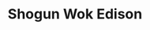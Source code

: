 ---
layout: place
title: "Shogun Wok Edison"
permalink: /new-jersey/edison/shogun-wok-edison.html
stateAbbr: NJ
stateName: New Jersey
cityName: Edison
seo:
  name: "Shogun Wok Edison"
  type: Restaurant
  links: null
description: "Shogun Wok Edison serves delicious sushi in Edison, New Jersey. Try fresh Japanese dishes for a great dining experience. "
place_id: ChIJnyhPvGy2w4kRng53c7RlEY0
photos:
  - name: >-
      places/ChIJnyhPvGy2w4kRng53c7RlEY0/photos/AeeoHcLoko5pjuoB51cPXIFYbuigSGTjroOohxGvBzC4lrZ-3FrJuNYzfpwWQa9XiKi3h9Ay5AJbSb-A6SE2j6amsJO8njIAg0jP_FMOZCinQknzLFSqxfibBQi3wKI3XHpQgDM1zh0NRwSIJRS-kgC-bBa0BgtLTSzU0fSs2gwu8SZxdxTdaJnV2CWYOCW6UloJzffYqOG6yn74QkAlbZH-YnDkwlSNTULyV5pq9IlhYCIkIOp19mu4cfyGbJ4B0YfSmxe0tVfGEAGjzPvt-IPmjmekmNYWUcTah7rzqYTYgjr6SIW8unX9hKuhW_-7TBa2OjGQLecYUqxSXzLikBzzrfnu076n7Esha_rt-fN9mZ8pPFWoAre5Vs6zmUKsu3EqBtD55dWDMIgLdMEtiDkr--_Z_5eatM6RooORTMYZj90-0g
    widthPx: 4032
    heightPx: 3024
    authorAttributions:
      - displayName: Angela Luo
        uri: https://maps.google.com/maps/contrib/112524065815804160539
        photoUri: >-
          https://lh3.googleusercontent.com/a/ACg8ocIjJSokqU2tBspWyGFgc1hdZEZrbZqyPTXN7KKbVOv8Zsg60w=s100-p-k-no-mo
    flagContentUri: >-
      https://www.google.com/local/imagery/report/?cb_client=maps_api_places.places_api&image_key=!1e10!2sCIHM0ogKEICAgICdo7_8Gw&hl=en-US
    googleMapsUri: >-
      https://www.google.com/maps/place//data=!3m4!1e2!3m2!1sCIHM0ogKEICAgICdo7_8Gw!2e10!4m2!3m1!1s0x89c3b66cbc4f289f:0x8d1165b473770e9e
  - name: >-
      places/ChIJnyhPvGy2w4kRng53c7RlEY0/photos/AeeoHcIDrjfJhkKZu1ZeBYgxmnfbMxcWD0zBznBtHW6X2CgMzZcsFM7wid_3MsW2sM8lj3K8Gt05nefYoZ7imREIm7IIqx5ZFzKeCt5YK_qJnyHi32vJ4EMWbV9YHS0NQZsN8Dy8Zv5leFp_BT74C5HA-fgc3rHQinX3pLdzi5XzFTGYjWkabM4Oj03eBy23rFrYa970pbW18a4LJwso28UY_abtGzblILbHCoDbwJ1KUIkTa8OPj7cpg3FQlusZ_LF96SGdKQQq1bA65BzowmBh_-LgXzOxwR9_s8QZ3ax5vL8YnIXw51rwO7agYLSO-Y4dtML-9wFiN9p2o9pa66TqLDz-7ClgGzgzW55wTbFNcXQaaJFoPNo5mm9hvITAD2XNP1sj1mkuume-5-i6BVlyjoJ-0SN7zfNl4EnMK8bEJYBEBoHG
    widthPx: 4032
    heightPx: 3024
    authorAttributions:
      - displayName: yaxin chen
        uri: https://maps.google.com/maps/contrib/115287425017088656667
        photoUri: >-
          https://lh3.googleusercontent.com/a/ACg8ocK_VFLwHnBS_lgiJzxpdLYJ8JoF1t86QpmLojHrB10IHrMSTw=s100-p-k-no-mo
    flagContentUri: >-
      https://www.google.com/local/imagery/report/?cb_client=maps_api_places.places_api&image_key=!1e10!2sCIHM0ogKEICAgID9xqa4zwE&hl=en-US
    googleMapsUri: >-
      https://www.google.com/maps/place//data=!3m4!1e2!3m2!1sCIHM0ogKEICAgID9xqa4zwE!2e10!4m2!3m1!1s0x89c3b66cbc4f289f:0x8d1165b473770e9e
  - name: >-
      places/ChIJnyhPvGy2w4kRng53c7RlEY0/photos/AeeoHcJBN4hxzlYhsxKjKWcmg4VcnXszmmQnxMHTUJU5za3gfF0IEnTKzlod5L9sG-ziYOmovXQpuAvczBh-7t8eYDIIGKRf5sILf7gOYMu2OS5voZje_mziTm0rx7HeNYw_84iuCNInZz9fYK8nLG1VclyurNnjjyKXFsxqloR9hoi3jypWNk6yHcbKysXwBWl6Im-we_SGVQmoT-5wAo_Xdw6ayFhhtROqFDIZLmRlqBAf13WUykA3tALph63RhRyfAEd5D2XIAOoeZeT0x07mWYt43XJnkuaQcyXtdMODtpPtVsx7Zpxx6e8EYYaDVLzTQs1bM1WwJ7MtiNTfDnjrOQ9vIdjiebL60zLPCdN-u1s-mOZq1W-dYJm1XvNtJC2qH-prn1NZN8iBec4lIO3Jq0BUat-C3BAPgn7hKPTUODcXWQCX
    widthPx: 4032
    heightPx: 3024
    authorAttributions:
      - displayName: minh phanh
        uri: https://maps.google.com/maps/contrib/114037121680115854554
        photoUri: >-
          https://lh3.googleusercontent.com/a/ACg8ocKH56f39-k7CoWBxMaUa5hTY4RQWOnPMZB1-2b96o0XXwA5NA=s100-p-k-no-mo
    flagContentUri: >-
      https://www.google.com/local/imagery/report/?cb_client=maps_api_places.places_api&image_key=!1e10!2sCIHM0ogKEICAgICDpL_-iAE&hl=en-US
    googleMapsUri: >-
      https://www.google.com/maps/place//data=!3m4!1e2!3m2!1sCIHM0ogKEICAgICDpL_-iAE!2e10!4m2!3m1!1s0x89c3b66cbc4f289f:0x8d1165b473770e9e
  - name: >-
      places/ChIJnyhPvGy2w4kRng53c7RlEY0/photos/AeeoHcL4PDr3zAdVuGxTN0B09N11c6VkjND_7UPH3-aPq7HLGmOxxo6FoQeZWdB3u98Cum0LB5n8iAqIPHUE4-wh--8inpfvSJ16Im1prtdXW57IFiJawW5oSfhvjlEOJw2-5L22MNbqSjIknOyx3Hyr4H0uMFFRYKFXEwgm9P-ekZPk9CZhvV68HeFAdCGP7k3qOH1-d-T7-VDX_8qHqP9fUkZotJLc06yHrr3QgtZRJGCb9RvT2mYF9h3eFpJjsJ4Icq46kTGlrD-mPDtwCN6YV_j2Im8OD8ZXKA2-D2VHrksiyZvlnLQyP3tKr8XH-ojghcUpqfhmI1XD04g-Bg2Yr6oBMLyL38RN26djWKczxFyneVVD2q04LiGZGG2UKXzX4o3t31CMdok7_XPr8QrxefootEVTpni9_gUYhNtNFsr31gnN
    widthPx: 4032
    heightPx: 3024
    authorAttributions:
      - displayName: Angela Luo
        uri: https://maps.google.com/maps/contrib/115272119996465579405
        photoUri: >-
          https://lh3.googleusercontent.com/a-/ALV-UjUGVOELFbXYymvdLK9Q--qS7rLuWkX6OE3O8n0NH8dn5ZCbdxHQ=s100-p-k-no-mo
    flagContentUri: >-
      https://www.google.com/local/imagery/report/?cb_client=maps_api_places.places_api&image_key=!1e10!2sCIHM0ogKEICAgIDDyKKDyQE&hl=en-US
    googleMapsUri: >-
      https://www.google.com/maps/place//data=!3m4!1e2!3m2!1sCIHM0ogKEICAgIDDyKKDyQE!2e10!4m2!3m1!1s0x89c3b66cbc4f289f:0x8d1165b473770e9e
  - name: >-
      places/ChIJnyhPvGy2w4kRng53c7RlEY0/photos/AeeoHcIw0lt1jzFANUnbONyyWbXR0fWzK7XzpzQ_BYrUNFeaw-KzbiwsPwmWUCyBXxX4X2EZ_eF5bIYCGJNTdlC2j0ZLenRHuld6hN5g6jP0FWvPwlE3UyAn2SATShofllb9GK23IoGtX3fid6pb-eu0LGCaoXLFvybksljI04jUPHx9ZP9EQ1KYhZkhxlWDBnbR5R1cgwL5MEn66nKYXyOQoo3gbQgNTp2ErcmaeCsXnQfJNenccReAQ2XrDdgN66n6U8hZ7kkc6aMRLJYQIy9rRG5XjeHxgD1aKQiBgUh-t8KSRb-wK8f82RBQDtcQr4Ok1UAe8xK28T1bP6y0ioMEh_VMux6mPBuiH2vSOnxpJe8Ha3vxB7dW8fwxX7aKeQYqDjB_o8ntgNyJKufyvzEQHJMOMbw5dupqei46g18Xel8
    widthPx: 3024
    heightPx: 4032
    authorAttributions:
      - displayName: RICARDO DIAZ
        uri: https://maps.google.com/maps/contrib/102508347900173319234
        photoUri: >-
          https://lh3.googleusercontent.com/a-/ALV-UjUtRfe1Y8XsXP_jkQzVAA6EsPsYOPWeSvQ33b_FGrM-Dp50g6OWkQ=s100-p-k-no-mo
    flagContentUri: >-
      https://www.google.com/local/imagery/report/?cb_client=maps_api_places.places_api&image_key=!1e10!2sCIHM0ogKEICAgIDcopmoVQ&hl=en-US
    googleMapsUri: >-
      https://www.google.com/maps/place//data=!3m4!1e2!3m2!1sCIHM0ogKEICAgIDcopmoVQ!2e10!4m2!3m1!1s0x89c3b66cbc4f289f:0x8d1165b473770e9e
  - name: >-
      places/ChIJnyhPvGy2w4kRng53c7RlEY0/photos/AeeoHcK76FIvuLmfsfQMQpwrcDsgPWOV3vTxY7BQ2wflMrgBjVhdS0nu-Pi0478eKjk7Fk4UostVBnOwYDRI2KxXQnBeH8qwRLGIZjefoWPLjXZoikJo8EE299loSYp9ydH-CKlKXUwjIo5enHSAxuH10Hr5wH59ki8erP49shCcCCckhtFlVhkC9QPX4WaZd5X8P07msgyfygMjvkWOaCQ54K09lYMfzIxX5g6jOXbAMZKNj3wa7pMEZ4xP4kttsFmWDaX5p1ag4zv34dl01hxG1qxS3uAaifk3U6XpSZMn1gIYNR-bFAQgI0k6_kVTGaeTsimtChD7Kq8e2x8wrMGFzg0a_4LsYskpXL0HtaZWz2EmXV5tCh-xxpZfqiosdj6Nw0sKAWDN0bvkEpbp11EEF7dfT_1AnxHOP34NNNWKGL78yQ7Lj70wWBI4bgKcRhPe
    widthPx: 3024
    heightPx: 4032
    authorAttributions:
      - displayName: Rachael Chin
        uri: https://maps.google.com/maps/contrib/107965972665601840670
        photoUri: >-
          https://lh3.googleusercontent.com/a/ACg8ocIihSRpFuc6FeQfGc0ty2YPcHem5Yam-8E5JU1mxlP1lUNe=s100-p-k-no-mo
    flagContentUri: >-
      https://www.google.com/local/imagery/report/?cb_client=maps_api_places.places_api&image_key=!1e10!2sCIABIhADycKzfSsoN2ftsPYAAHOQ&hl=en-US
    googleMapsUri: >-
      https://www.google.com/maps/place//data=!3m4!1e2!3m2!1sCIABIhADycKzfSsoN2ftsPYAAHOQ!2e10!4m2!3m1!1s0x89c3b66cbc4f289f:0x8d1165b473770e9e
  - name: >-
      places/ChIJnyhPvGy2w4kRng53c7RlEY0/photos/AeeoHcK--3H9BVxhxyDiYQBthv-ARdrIcKc-Y-ckYVBsS5gvY0cC7kLaLBFjwDocI-eRGY2cgsRES8qggr6pFu3IBr3hXjR3CZwXaVHClM9fba7B1q6nO1W2tU4QyJQHIwD1KVFFBC_mZ9j1qo_7iCI0k4SbZPQEE7Ji8N257t5TO-r_NbZKkUKsGZz2OPoVPZFoFdao_f3DJ_uDIbWcYxWxv6pm6D-8Cet7AzXHZUBvqR6FdgRCFeCHDqHHqpHX_2tWQfFGt4niIH2v56X0rW3ZohtX-z280P_ARbkklK3JtUfY0TaAgjJeiVBaDsYq1h_0JD1V_B95N7fz_nMBUxWz7rY0Em2FIPb5Kdk7vVpg1uG2NE_lwOi3qUeU7S5sJpZbDBZtxUeqMQ9cco63nICs3hZbxr1mCdyITxp-WkG_4lAgZA
    widthPx: 4032
    heightPx: 3024
    authorAttributions:
      - displayName: Angela Luo
        uri: https://maps.google.com/maps/contrib/112524065815804160539
        photoUri: >-
          https://lh3.googleusercontent.com/a/ACg8ocIjJSokqU2tBspWyGFgc1hdZEZrbZqyPTXN7KKbVOv8Zsg60w=s100-p-k-no-mo
    flagContentUri: >-
      https://www.google.com/local/imagery/report/?cb_client=maps_api_places.places_api&image_key=!1e10!2sCIHM0ogKEICAgICdo7_8Ww&hl=en-US
    googleMapsUri: >-
      https://www.google.com/maps/place//data=!3m4!1e2!3m2!1sCIHM0ogKEICAgICdo7_8Ww!2e10!4m2!3m1!1s0x89c3b66cbc4f289f:0x8d1165b473770e9e
  - name: >-
      places/ChIJnyhPvGy2w4kRng53c7RlEY0/photos/AeeoHcIqRZrBfd2eS0dyaZvKrR5zqGFERjEZ5qzqFB-yS9oC7zci6W6-f2J7DmjAl1Yw6XFHZv_Vm4ftDVgOIsH--Adjkzu_Rb15JWRVclS8BHiduO4QZ0OGECBcuFNEPNvA-o-gXXoiTQmXoMdUUwAKGQFe-oI4s7MS5qE2M-d8yE3VegxhBmUUNJ-MiDdbPvCkF0J-PB0MCkhVMz1uuiZG7T0wXNDI1gjcucI5g2UxEO-9-X8T6MFiJZJ37W842Lc1ucO2mzk0fzTEutbdVBlolnbHIIfRIQssb3BbRF1OE8r3iWZtqKX8qobbM-_NhGtmjAZZOjJF72aFnvmEWcyB3MmRVZpqPZ82URFWzeT8l-boHtWyPkWXOsAfvF3TZ9xE8HR65g6TpoqPrkXMSaU1RnSXZwajnvuLMBVlSIT8FRSpOW4
    widthPx: 3024
    heightPx: 4032
    authorAttributions:
      - displayName: RICARDO DIAZ
        uri: https://maps.google.com/maps/contrib/102508347900173319234
        photoUri: >-
          https://lh3.googleusercontent.com/a-/ALV-UjUtRfe1Y8XsXP_jkQzVAA6EsPsYOPWeSvQ33b_FGrM-Dp50g6OWkQ=s100-p-k-no-mo
    flagContentUri: >-
      https://www.google.com/local/imagery/report/?cb_client=maps_api_places.places_api&image_key=!1e10!2sCIHM0ogKEICAgID8w9yRiQE&hl=en-US
    googleMapsUri: >-
      https://www.google.com/maps/place//data=!3m4!1e2!3m2!1sCIHM0ogKEICAgID8w9yRiQE!2e10!4m2!3m1!1s0x89c3b66cbc4f289f:0x8d1165b473770e9e
  - name: >-
      places/ChIJnyhPvGy2w4kRng53c7RlEY0/photos/AeeoHcLoT4y-GJphf_PucJs2dc1iGI5W8L2Ww1nBNztCAa0zNfH4eSDRh0XXt0GIzc_0S7Mg11w--U8BK2BkjXkM99f6hqObu3Akn_NA0CvmcDE5t21PLz4xIQcxvDkz1646wxhlphL4GbO4kA2M0fkA_s9Gau6oYrnl56COw6ZX6TDVqNeTiecpkyuBVwLSDX0lzZCfBXwOk15cNsBBSDp7KiPRjIb5oaN4eCkag3S1UOaH7khpA9x2eKRjvoUE7GoL533ccKO4t8sIjQFJ_py-MELYB_tc1g48gDegcLJwLBRH7cIqoZDrpyd1aXFy3Qv7j4JnQdfmQeNl-XQvJKu5s2vCvWRANrIvFdQoe9i7UzwEVrptmGxepTs8w4LPnbKF34xyzdcw3CFsNvYVKFWKpiCNR4IOlLJ6bQNrXfmaZg2VgA
    widthPx: 3024
    heightPx: 4032
    authorAttributions:
      - displayName: Raymond Chesley
        uri: https://maps.google.com/maps/contrib/105374029818113424980
        photoUri: >-
          https://lh3.googleusercontent.com/a-/ALV-UjVSPNKSpeFklMlIGU1AZXGotYmMvjBn6nbMC0-M5n-otqIRf3k=s100-p-k-no-mo
    flagContentUri: >-
      https://www.google.com/local/imagery/report/?cb_client=maps_api_places.places_api&image_key=!1e10!2sCIHM0ogKEICAgIDCxOqedg&hl=en-US
    googleMapsUri: >-
      https://www.google.com/maps/place//data=!3m4!1e2!3m2!1sCIHM0ogKEICAgIDCxOqedg!2e10!4m2!3m1!1s0x89c3b66cbc4f289f:0x8d1165b473770e9e
  - name: >-
      places/ChIJnyhPvGy2w4kRng53c7RlEY0/photos/AeeoHcJ3Dh-T2s6e_Jze1HrhVBZYiAOMS6EMbJVcV_QcE8N_ugtdoz6mibrvVvjb1WfVTOHl1yAD1JSuI2G0GaS62of_7MMZrsm5-PpvDgEHKwTFis3ZXORbtYNgBLte2j4nmTOKSDZikAd91EzOcGOPjc4GL2g8BunRT_duFR0ESjNenPKTOz_vwPZbSICSeYzfFF-e57YTs4r6YVhGwAHjJ9JPTjaxczXAMJfx4V0LHt_nY2aDwtRBlRhiedcVWpX_r2BhndJWthaGnyuyGfUnT_d491NWSGzd649ENonOUAL_-_9y5Im-8yoo71BAadOoFJOS8-5ITpF1TaT9bl7SfuzAUq4v37zrp3ktYs4zZXnD-Uy8XUPMQBaoG6M897e-RZynb3uYwVGIodO3FeSKbkWyj0d37tyeEpgpjhv4hoc531w
    widthPx: 4032
    heightPx: 3024
    authorAttributions:
      - displayName: RICARDO DIAZ
        uri: https://maps.google.com/maps/contrib/102508347900173319234
        photoUri: >-
          https://lh3.googleusercontent.com/a-/ALV-UjUtRfe1Y8XsXP_jkQzVAA6EsPsYOPWeSvQ33b_FGrM-Dp50g6OWkQ=s100-p-k-no-mo
    flagContentUri: >-
      https://www.google.com/local/imagery/report/?cb_client=maps_api_places.places_api&image_key=!1e10!2sCIHM0ogKEICAgIDcqubrxAE&hl=en-US
    googleMapsUri: >-
      https://www.google.com/maps/place//data=!3m4!1e2!3m2!1sCIHM0ogKEICAgIDcqubrxAE!2e10!4m2!3m1!1s0x89c3b66cbc4f289f:0x8d1165b473770e9e
address: 251 N Lafayette Rd, Edison, NJ 08837, USA
street: 251 N Lafayette Rd
city: Edison
state: NJ
zip: '08837'
country: USA
neighborhood: null
latitude: '40.547161'
longitude: '-74.329329'
accessibility_options:
  wheelchairAccessibleEntrance: false
  wheelchairAccessibleSeating: false
business_status: OPERATIONAL
name: Shogun Wok Edison
google_maps_links:
  directionsUri: >-
    https://www.google.com/maps/dir//''/data=!4m7!4m6!1m1!4e2!1m2!1m1!1s0x89c3b66cbc4f289f:0x8d1165b473770e9e!3e0
  placeUri: https://maps.google.com/?cid=10165017659657621150
  writeAReviewUri: >-
    https://www.google.com/maps/place//data=!4m3!3m2!1s0x89c3b66cbc4f289f:0x8d1165b473770e9e!12e1
  reviewsUri: >-
    https://www.google.com/maps/place//data=!4m4!3m3!1s0x89c3b66cbc4f289f:0x8d1165b473770e9e!9m1!1b1
  photosUri: >-
    https://www.google.com/maps/place//data=!4m3!3m2!1s0x89c3b66cbc4f289f:0x8d1165b473770e9e!10e5
primary_type: Chinese Restaurant
opening_hours:
  regular: null
  current: null
secondary_opening_hours:
  regular:
    weekdayDescriptions: null
    type: null
  current:
    weekdayDescriptions: null
    type: null
phone: null
price_level: null
price_range: null
rating: null
rating_count: 0
website: null
reviews: null
parking_options: null
payment_options: null
allow_dogs: null
curbside_pickup: null
delivery: null
dine_in: null
good_for_children: null
good_for_groups: null
good_for_sports: null
live_music: null
menu_for_children: null
outdoor_seating: null
reservable: null
restroom: null
serves_beer: null
serves_breakfast: null
serves_brunch: null
serves_cocktails: null
serves_coffee: null
serves_dinner: null
serves_dessert: null
serves_lunch: null
serves_vegetarian_food: null
serves_wine: null
takeout: null
summary: null

---